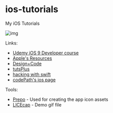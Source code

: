 # ios-tutorials
My iOS Tutorials

![img](https://media.giphy.com/media/11sBLVxNs7v6WA/giphy.gif)


Links:
* [Udemy iOS 9 Developer course](https://www.udemy.com/the-complete-ios-9-developer-course)
* [Apple's Resources](https://developer.apple.com/swift/resources/)
* [Design+Code](https://designcode.io/)
* [tutsPlus](http://code.tutsplus.com/categories/ios-sdk)
* [hacking with swift](https://www.hackingwithswift.com/)
* [codePath's ios page](http://guides.codepath.com/ios/)

Tools:
* [Prepo](https://itunes.apple.com/us/app/prepo/id476533227?mt=12) - Used for creating the app icon assets
* [LICEcap](http://www.cockos.com/licecap/) - Demo gif file
